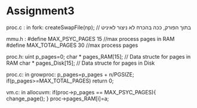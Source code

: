 # Assignment3

proc.c : 
in fork:
  createSwapFile(np); // בתוך הפורק, ככה בהכרח לא ניצור לאיניט

mmu.h :
  #define MAX_PSYC_PAGES 15 //max process pages in RAM
  #define MAX_TOTAL_PAGES 30 //max process pages

proc.h: 
  uint p_pages=0;
  char * pages_RAM[15];        // Data structe for pages in RAM
  char * pages_Disk[15];       // Data structe for pages in Disk

proc.c: 
in growproc:
  p_pages=p_pages + n/PGSIZE;
  if(p_pages>=MAX_TOTAL_PAGES) return 0;

vm.c: 
in allocuvm:
    if(proc->p_pages == MAX_PSYC_PAGES){
     change_page();
    }
    proc->pages_RAM[i]=a;
